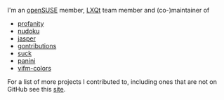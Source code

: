 I'm an [openSUSE](https://www.opensuse.org/) member, [LXQt](https://lxqt-project.org/) team member and (co-)maintainer of
* [profanity](https://github.com/profanity-im/profanity)
* [nudoku](https://github.com/jubalh/nudoku)
* [jasper](https://github.com/jasper-software/jasper)
* [gontributions](https://github.com/jubalh/gontributions)
* [suck](https://github.com/lazarus-pkgs/suck)
* [panini](https://github.com/lazarus-pkgs/panini)
* [vifm-colors](https://github.com/vifm/vifm-colors)

For a list of more projects I contributed to, including ones that are not on GitHub see this [site](http://iodoru.org/gontrib.html).
